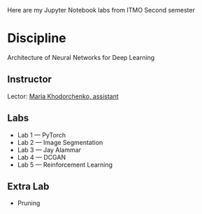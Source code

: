 Here are my Jupyter Notebook labs from ITMO Second semester

# Discipline
Architecture of Neural Networks for Deep Learning

## Instructor
Lector: [Maria Khodorchenko, assistant](https://ru.linkedin.com/in/maria-khodorchenko-86558011b)


## Labs
* Lab 1 — PyTorch
* Lab 2 — Image Segmentation
* Lab 3 — Jay Alammar
* Lab 4 — DCGAN
* Lab 5 — Reinforcement Learning

## Extra Lab
- Pruning